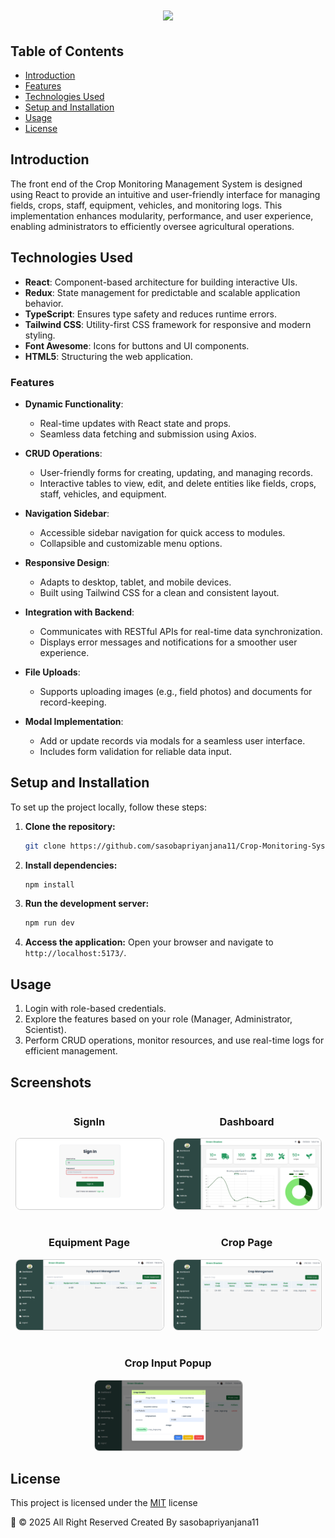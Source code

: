 <h1 align="center">
    <img src="https://readme-typing-svg.herokuapp.com/?font=Righteous&size=35&center=true&vCenter=true&width=1100&height=70&duration=4000&lines=Crop+Monitoring+System+Frontend+React+-+Green+Shadow+(Pvt)+Ltd&color=12b94f" />
</h1>

## Table of Contents
- [Introduction](#introduction)
- [Features](#features)
- [Technologies Used](#technologies-used)
- [Setup and Installation](#setup-and-installation)
- [Usage](#usage)
- [License](#license)

## Introduction
The front end of the Crop Monitoring Management System is designed using React to provide an intuitive and user-friendly interface for managing fields, crops, staff, equipment, vehicles, and monitoring logs. This implementation enhances modularity, performance, and user experience, enabling administrators to efficiently oversee agricultural operations.

## Technologies Used

- **React**: Component-based architecture for building interactive UIs.
- **Redux**: State management for predictable and scalable application behavior.
- **TypeScript**: Ensures type safety and reduces runtime errors.
- **Tailwind CSS**: Utility-first CSS framework for responsive and modern styling.
- **Font Awesome**: Icons for buttons and UI components.
- **HTML5**: Structuring the web application.

###  Features

- **Dynamic Functionality**:
  - Real-time updates with React state and props.
  - Seamless data fetching and submission using Axios.

- **CRUD Operations**:
  - User-friendly forms for creating, updating, and managing records.
  - Interactive tables to view, edit, and delete entities like fields, crops, staff, vehicles, and equipment.

- **Navigation Sidebar**:
  - Accessible sidebar navigation for quick access to modules.
  - Collapsible and customizable menu options.

- **Responsive Design**:
  - Adapts to desktop, tablet, and mobile devices.
  - Built using Tailwind CSS for a clean and consistent layout.

- **Integration with Backend**:
  - Communicates with RESTful APIs for real-time data synchronization.
  - Displays error messages and notifications for a smoother user experience.

- **File Uploads**:
  - Supports uploading images (e.g., field photos) and documents for record-keeping.

- **Modal Implementation**:
  - Add or update records via modals for a seamless user interface.
  - Includes form validation for reliable data input.

## Setup and Installation

To set up the project locally, follow these steps:

1. **Clone the repository:**
    ```bash
    git clone https://github.com/sasobapriyanjana11/Crop-Monitoring-System-REACT.git
    ```

2. **Install dependencies:**
    ```bash
    npm install
    ```

3. **Run the development server:**
    ```bash
    npm run dev
    ```

4. **Access the application:**
   Open your browser and navigate to `http://localhost:5173/`.

## Usage

1. Login with role-based credentials.
2. Explore the features based on your role (Manager, Administrator, Scientist).
3. Perform CRUD operations, monitor resources, and use real-time logs for efficient management.

## Screenshots

<div style="display: flex; flex-wrap: wrap; justify-content: center; gap: 16px; text-align: center;">
  <div style="flex: 1 1 calc(50% - 16px); max-width: calc(50% - 16px);">
    <h3>SignIn</h3>
    <img src="src/assets/cms-pic/signIn.png" alt="Login Page" style="width: 100%; height: auto; border: 1px solid #ccc; border-radius: 8px;">
  </div>
  <div style="flex: 1 1 calc(50% - 16px); max-width: calc(50% - 16px);">
    <h3>Dashboard</h3>
    <img src="/src/assets/cms-pic/dashboard.png" alt="Dashboard Page" style="width: 100%; height: auto; border: 1px solid #ccc; border-radius: 8px;">
  </div>
  <div style="flex: 1 1 calc(50% - 16px); max-width: calc(50% - 16px);">
    <h3>Equipment Page</h3>
    <img src="src/assets/cms-pic/equipment-table.png" alt="Equipment Page" style="width: 100%; height: auto; border: 1px solid #ccc; border-radius: 8px;">
  </div>
  <div style="flex: 1 1 calc(50% - 16px); max-width: calc(50% - 16px);">
    <h3>Crop Page</h3>
    <img src="src/assets/cms-pic/crop-management-table.png" alt="Crop Page" style="width: 100%; height: auto; border: 1px solid #ccc; border-radius: 8px;">
  </div>
  <div style="flex: 1 1 calc(50% - 16px); max-width: calc(50% - 16px);">
    <h3>Crop Input Popup</h3>
    <img src="src/assets/cms-pic/crop-management-save.png" alt="Crop Popup Page" style="width: 100%; height: auto; border: 1px solid #ccc; border-radius: 8px;">
  </div>
</div>



## License
This project is licensed under the [MIT](LICENSE) license

🦇 © 2025 All Right Reserved Created By sasobapriyanjana11
<br/>

